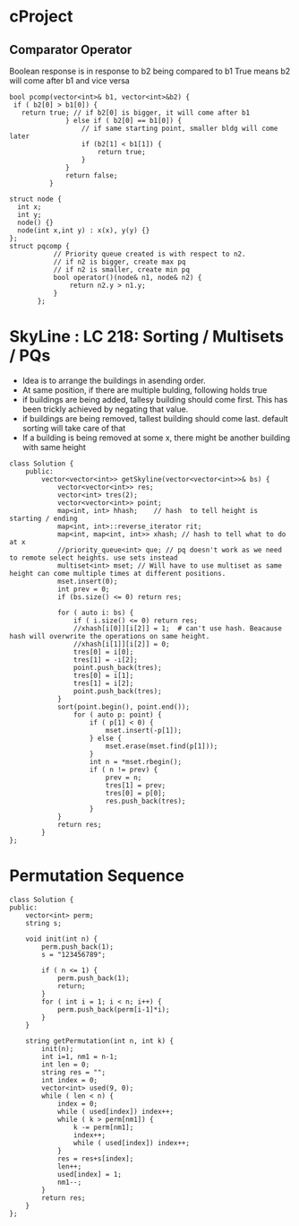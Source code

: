 # cProject

## Comparator Operator
  Boolean response is in response to b2 being compared to b1
  True means b2 will come after b1 and vice versa
 ```
bool pcomp(vector<int>& b1, vector<int>&b2) {
  if ( b2[0] > b1[0]) {
    return true; // if b2[0] is bigger, it will come after b1
               } else if ( b2[0] == b1[0]) {
                   // if same starting point, smaller bldg will come later
                   if (b2[1] < b1[1]) {
                       return true;
                   } 
               }
               return false;
           }
  ```                                   
 ```          
 struct node {
   int x;
   int y;
   node() {}
   node(int x,int y) : x(x), y(y) {}
 };
struct pqcomp {
            // Priority queue created is with respect to n2. 
            // if n2 is bigger, create max pq
            // if n2 is smaller, create min pq
            bool operator()(node& n1, node& n2) {
                return n2.y > n1.y;
            }
        };
 ```    
# SkyLine : LC 218: Sorting / Multisets / PQs
* Idea is to arrange the buildings in asending order.
* At same position, if there are multiple bulding, following holds true
* if buildings are being added, tallesy building should come first. This has been trickly achieved by negating that value.
* if buildings are being removed, tallest building should come last. default sorting will take care of that
* If a building is being removed at some x, there might be another building with same height
```
class Solution {
    public:    
        vector<vector<int>> getSkyline(vector<vector<int>>& bs) {
            vector<vector<int>> res;
            vector<int> tres(2);
            vector<vector<int>> point;
            map<int, int> hhash;    // hash  to tell height is starting / ending
            map<int, int>::reverse_iterator rit;
            map<int, map<int, int>> xhash; // hash to tell what to do at x
            //priority_queue<int> que; // pq doesn't work as we need to remote select heights. use sets instead
            multiset<int> mset; // Will have to use multiset as same height can come multiple times at different positions.
            mset.insert(0);
            int prev = 0;
            if (bs.size() <= 0) return res;
            
            for ( auto i: bs) {
                if ( i.size() <= 0) return res;
                //xhash[i[0]][i[2]] = 1;  # can't use hash. Beacause hash will overwrite the operations on same height.
                //xhash[i[1]][i[2]] = 0; 
                tres[0] = i[0];
                tres[1] = -i[2];
                point.push_back(tres);
                tres[0] = i[1];
                tres[1] = i[2];
                point.push_back(tres);
            }
            sort(point.begin(), point.end());
                for ( auto p: point) {
                    if ( p[1] < 0) {
                        mset.insert(-p[1]);
                    } else {
                        mset.erase(mset.find(p[1]));
                    }
                    int n = *mset.rbegin();
                    if ( n != prev) { 
                        prev = n;
                        tres[1] = prev;
                        tres[0] = p[0];
                        res.push_back(tres);
                    }
            }
            return res;
        }
};
```
# Permutation Sequence
```
class Solution {
public:
    vector<int> perm;
    string s;
    
    void init(int n) {
        perm.push_back(1);
        s = "123456789";
                      
        if ( n <= 1) {
            perm.push_back(1);
            return;
        }
        for ( int i = 1; i < n; i++) {
            perm.push_back(perm[i-1]*i);
        }
    }
    
    string getPermutation(int n, int k) {
        init(n);
        int i=1, nm1 = n-1;
        int len = 0; 
        string res = "";
        int index = 0;
        vector<int> used(9, 0);
        while ( len < n) {
            index = 0;
            while ( used[index]) index++;
            while ( k > perm[nm1]) {
                k -= perm[nm1];
                index++;
                while ( used[index]) index++;
            }
            res = res+s[index];
            len++;
            used[index] = 1;
            nm1--;
        }
        return res;
    }
};
```
